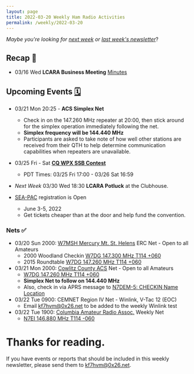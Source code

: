 ```yaml
---
layout: page
title: 2022-03-20 Weekly Ham Radio Activities
permalink: /weekly/2022-03-20
---
```


_Maybe you're looking for [next week](/weekly/2022-03-27) or [last week's newsletter](/weekly/2022-03-13)_?

## Recap 🔁

* 03/16 Wed **LCARA Business Meeting** [Minutes](https://w7dg-lcara.github.io/static/minutes/2022/business/2022_03_16_LCARA_Business_Meeting_latest.pdf)

## Upcoming Events [🗓](/calendar)

* 03/21 Mon 20:25 - **ACS Simplex Net**
  * Check in on the 147.260 MHz repeater at 20:00, then stick around for the
    simplex operation immediately following the net.
  * **Simplex frequency will be 144.440 MHz**
  * Participants are asked to take note of how well other stations are received
    from their QTH to help determine communication capabilities when
    repeaters are unavailable.
* 03/25 Fri - Sat [**CQ WPX SSB Contest**](https://www.cqwpx.com/)
  * PDT Times: 03/25 Fri 17:00 - 03/26 Sat 16:59

* _Next Week_ 03/30 Wed 18:30 **LCARA Potluck** at the Clubhouse.
* [SEA-PAC](https://www.seapac.org/) registration is Open
  * June 3-5, 2022
  * Get tickets cheaper than at the door and help fund the convention.

### Nets ✅

- 03/20 Sun 2000: [W7MSH Mercury Mt. St. Helens](https://www.w7msh.org) ERC Net - Open to all Amateurs
  - 2000 Woodland Checkin [W7DG 147.300 MHz T114 +060](https://www.repeaterbook.com/repeaters/details.php?state_id=53&ID=412)
  - 2015 Roundtable [W7DG 147.260 MHz T114 +060](https://www.repeaterbook.com/repeaters/details.php?ID=408&state_id=53)
- 03/21 Mon 2000: [Cowlitz County ACS](http://cowlitzradio.org/) Net - Open to all Amateurs
  - [W7DG 147.260 MHz T114 +060](https://www.repeaterbook.com/repeaters/details.php?ID=408&state_id=53)
  - **Simplex Net to follow on 144.440 MHz**
  - Also, check in via APRS message to [N7DEM-5: CHECKIN Name Location](https://aprs.fi/?c=message&call=N7DEM-5)
- 03/22 Tue 0900: CEMNET Region IV Net - Winlink, V-Tac 12 (EOC)
  - Email [kf7hvm@0x26.net](mailto:kf7hvm@0x26.net) to be added to the weekly
    Winlink test
- 03/22 Tue 1900: [Columbia Amateur Radio Assoc.](http://www.n7ei.org/) Weekly Net
  - [N7EI 146.880 MHz T114 -060](https://www.repeaterbook.com/repeaters/details.php?ID=142&state_id=41)

# Thanks for reading. 

If you have events or reports that should be included in this weekly
newsletter, please send them to [kf7hvm@0x26.net](mailto:kf7hvm@0x26.net).
